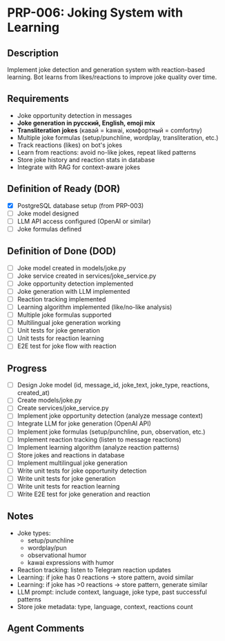 # PRP-006: Joking System with Learning

## Description
Implement joke detection and generation system with reaction-based learning. Bot learns from likes/reactions to improve joke quality over time.

## Requirements
- Joke opportunity detection in messages
- **Joke generation in русский, English, emoji mix**
- **Transliteration jokes** (кавай = kawai, комфортный = comfortny)
- Multiple joke formulas (setup/punchline, wordplay, transliteration, etc.)
- Track reactions (likes) on bot's jokes
- Learn from reactions: avoid no-like jokes, repeat liked patterns
- Store joke history and reaction stats in database
- Integrate with RAG for context-aware jokes

## Definition of Ready (DOR)
- [x] PostgreSQL database setup (from PRP-003)
- [ ] Joke model designed
- [ ] LLM API access configured (OpenAI or similar)
- [ ] Joke formulas defined

## Definition of Done (DOD)
- [ ] Joke model created in models/joke.py
- [ ] Joke service created in services/joke_service.py
- [ ] Joke opportunity detection implemented
- [ ] Joke generation with LLM implemented
- [ ] Reaction tracking implemented
- [ ] Learning algorithm implemented (like/no-like analysis)
- [ ] Multiple joke formulas supported
- [ ] Multilingual joke generation working
- [ ] Unit tests for joke generation
- [ ] Unit tests for reaction learning
- [ ] E2E test for joke flow with reaction

## Progress
- [ ] Design Joke model (id, message_id, joke_text, joke_type, reactions, created_at)
- [ ] Create models/joke.py
- [ ] Create services/joke_service.py
- [ ] Implement joke opportunity detection (analyze message context)
- [ ] Integrate LLM for joke generation (OpenAI API)
- [ ] Implement joke formulas (setup/punchline, pun, observation, etc.)
- [ ] Implement reaction tracking (listen to message reactions)
- [ ] Implement learning algorithm (analyze reaction patterns)
- [ ] Store jokes and reactions in database
- [ ] Implement multilingual joke generation
- [ ] Write unit tests for joke opportunity detection
- [ ] Write unit tests for joke generation
- [ ] Write unit tests for reaction learning
- [ ] Write E2E test for joke generation and reaction

## Notes
- Joke types:
  - setup/punchline
  - wordplay/pun
  - observational humor
  - kawai expressions with humor
- Reaction tracking: listen to Telegram reaction updates
- Learning: if joke has 0 reactions → store pattern, avoid similar
- Learning: if joke has >0 reactions → store pattern, generate similar
- LLM prompt: include context, language, joke type, past successful patterns
- Store joke metadata: type, language, context, reactions count

## Agent Comments
<!-- Add progress notes here as you work on this PRP -->
